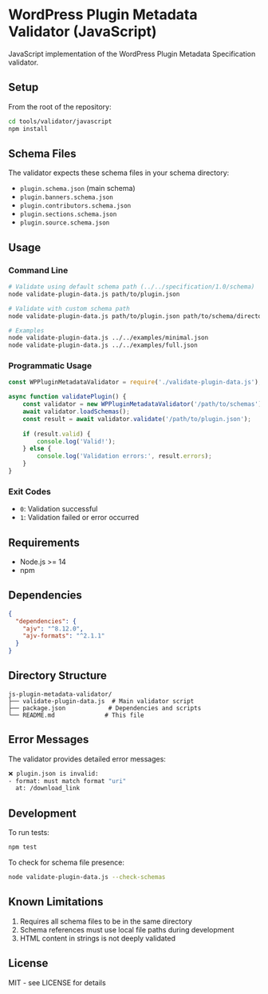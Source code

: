 # WordPress Plugin Metadata Validator (JavaScript)

JavaScript implementation of the WordPress Plugin Metadata Specification validator.

## Setup

From the root of the repository:

```bash
cd tools/validator/javascript
npm install
```

## Schema Files

The validator expects these schema files in your schema directory:
- `plugin.schema.json` (main schema)
- `plugin.banners.schema.json`
- `plugin.contributors.schema.json`
- `plugin.sections.schema.json`
- `plugin.source.schema.json`

## Usage

### Command Line

```bash
# Validate using default schema path (../../specification/1.0/schema)
node validate-plugin-data.js path/to/plugin.json

# Validate with custom schema path
node validate-plugin-data.js path/to/plugin.json path/to/schema/directory

# Examples
node validate-plugin-data.js ../../examples/minimal.json
node validate-plugin-data.js ../../examples/full.json
```

### Programmatic Usage

```javascript
const WPPluginMetadataValidator = require('./validate-plugin-data.js');

async function validatePlugin() {
    const validator = new WPPluginMetadataValidator('/path/to/schemas');
    await validator.loadSchemas();
    const result = await validator.validate('/path/to/plugin.json');
    
    if (result.valid) {
        console.log('Valid!');
    } else {
        console.log('Validation errors:', result.errors);
    }
}
```

### Exit Codes
- `0`: Validation successful
- `1`: Validation failed or error occurred

## Requirements

- Node.js >= 14
- npm

## Dependencies

```json
{
  "dependencies": {
    "ajv": "^8.12.0",
    "ajv-formats": "^2.1.1"
  }
}
```

## Directory Structure

```
js-plugin-metadata-validator/
├── validate-plugin-data.js  # Main validator script
├── package.json            # Dependencies and scripts
└── README.md              # This file
```

## Error Messages

The validator provides detailed error messages:
```bash
❌ plugin.json is invalid:
- format: must match format "uri"
  at: /download_link
```

## Development

To run tests:
```bash
npm test
```

To check for schema file presence:
```bash
node validate-plugin-data.js --check-schemas
```

## Known Limitations

1. Requires all schema files to be in the same directory
2. Schema references must use local file paths during development
3. HTML content in strings is not deeply validated

## License

MIT - see LICENSE for details